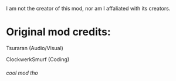 I am not the creator of this mod, nor am I affaliated with its creators.

# Original mod credits: 
Tsuraran (Audio/Visual)

ClockwerkSmurf (Coding)

###### cool mod tho

